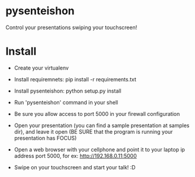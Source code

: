 pysenteishon
============

Control your presentations swiping your touchscreen!


Install
=======

- Create your virtualenv

- Install requiremnets: pip install -r requirements.txt

- Install pysenteishon: python setup.py install 

- Run 'pysenteishon' command in your shell

- Be sure you allow access to port 5000 in your firewall configuration

- Open your presentation (you can find a sample presentation at samples dir), and
leave it open (BE SURE that the program is running your presentation has FOCUS)

- Open a web browser with your cellphone and point it to your laptop ip address
port 5000, for ex: http://192.168.0.11:5000 

- Swipe on your touchscreen and start your talk! :D

